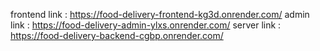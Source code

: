 frontend link : https://food-delivery-frontend-kg3d.onrender.com/
admin link : https://food-delivery-admin-ylxs.onrender.com/
server link : https://food-delivery-backend-cgbp.onrender.com/
